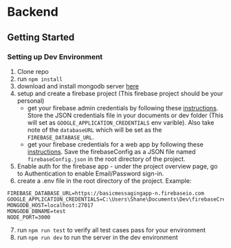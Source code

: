 
# Backend 
## Getting Started
### Setting up Dev Environment
1. Clone repo
2. run `npm install`
3. download and install mongodb server [here](https://www.mongodb.com/download-center/community)
4. setup and create a firebase project (This firebase project should be your personal)
	- get your firebase admin credentials by following these [instructions](https://firebase.google.com/docs/admin/setup#initialize-sdk). Store the JSON credentials file in your documents or dev folder (This will set as `GOOGLE_APPLICATION_CREDENTIALS` env varible). Also take note of the `databaseURL` which will be set as the `FIREBASE_DATABASE_URL`.
	- get your firebase credentials for a web app by following these [instructions](https://firebase.google.com/docs/web/setup#register-app). Save the firebaseConfig as a JSON file named `firebaseConfig.json` in the root directory of the project.
5. Enable auth for the firebase app - under the project overview page, go to Authentication to enable Email/Password sign-in.
6. create a .env file in the root directory of the project. Example:
```
FIREBASE_DATABASE_URL=https://basicmessagingapp-n.firebaseio.com
GOOGLE_APPLICATION_CREDENTIALS=C:\Users\Shane\Documents\Dev\firebaseCredentials.json
MONGODB_HOST=localhost:27017
MONGODB_DBNAME=test
NODE_PORT=3000
```
7. run `npm run test` to verify all test cases pass for your environment
8. run `npm run dev` to run the server in the dev environment
